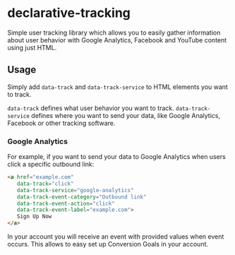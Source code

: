 # declarative-tracking
Simple user tracking library which allows you to easily gather information about user behavior with Google Analytics, Facebook and YouTube content using just HTML.

## Usage
Simply add `data-track` and `data-track-service` to HTML elements you want to track. 

`data-track` defines what user behavior you want to track.
`data-track-service` defines where you want to send your data, like Google Analytics, Facebook or other tracking software. 

### Google Analytics

For example, if you want to send your data to Google Analytics when users click a specific outbound link:
```html
<a href="example.com"
   data-track="click"
   data-track-service="google-analytics"
   data-track-event-category="Outbound link"
   data-track-event-action="click"
   data-track-event-label="example.com">
   Sign Up Now
</a>
```

In your account you will receive an event with provided values when event occurs. This allows to easy set up Conversion Goals in your account.
